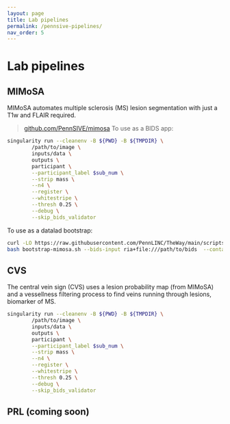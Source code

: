 ```yaml
---
layout: page
title: Lab pipelines
permalink: /pennsive-pipelines/
nav_order: 5
---
```

# Lab pipelines
## MIMoSA
MIMoSA automates multiple sclerosis (MS) lesion segmentation with just a T1w and FLAIR required.
> [github.com/PennSIVE/mimosa](https://github.com/PennSIVE/mimosa)
To use as a BIDS app:
```sh
singularity run --cleanenv -B ${PWD} -B ${TMPDIR} \
        /path/to/image \
        inputs/data \
        outputs \
        participant \
        --participant_label $sub_num \
        --strip mass \
        --n4 \
        --register \
        --whitestripe \
        --thresh 0.25 \
        --debug \
        --skip_bids_validator
```

To use as a datalad bootstrap:
```sh
curl -LO https://raw.githubusercontent.com/PennLINC/TheWay/main/scripts/pmacs/bootstrap-mimosa.sh
bash bootstrap-mimosa.sh --bids-input ria+file:///path/to/bids  --container-ds /path/or/uri/to/containers
```

## CVS
The central vein sign (CVS) uses a lesion probability map (from MIMoSA) and a vessellness filtering process to find veins running through lesions, biomarker of MS.

```sh
singularity run --cleanenv -B ${PWD} -B ${TMPDIR} \
        /path/to/image \
        inputs/data \
        outputs \
        participant \
        --participant_label $sub_num \
        --strip mass \
        --n4 \
        --register \
        --whitestripe \
        --thresh 0.25 \
        --debug \
        --skip_bids_validator
```
## PRL (coming soon)
<!-- The presence of paramagnetic rims around lesions (PRL) is a MS biomarker -->
